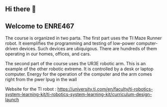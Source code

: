 ## Hi there 👋

## Welcome to ENRE467

The course is organized in two parta. The first part uses the TI Maze Runner robot. It exemplifies the programming and testing of low-power computer-driven devices. Such devices are ubiquigous. There are hundreds of them operating in our homes, offices, and cars.

The second part of the course uses the UR3E robotic arm. This is an example of the other robotic extreme. It is controlled by a desk or laptop computer. Energy for the operation of the computer and the arm comes right from the pwer lpug in the wall

Website for the TI robot : https://university.ti.com/en/faculty/ti-robotics-system-learning-kit/ti-robotics-system-learning-kit/curriculum-design-launch
<!--

**Here are some ideas to get you started:**

🙋‍♀️ A short introduction - what is your organization all about?
🌈 Contribution guidelines - how can the community get involved?
👩‍💻 Useful resources - where can the community find your docs? Is there anything else the community should know?
🍿 Fun facts - what does your team eat for breakfast?
🧙 Remember, you can do mighty things with the power of [Markdown](https://docs.github.com/github/writing-on-github/getting-started-with-writing-and-formatting-on-github/basic-writing-and-formatting-syntax)
-->
